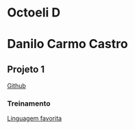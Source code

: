 # Octoeli D

# Danilo Carmo Castro

## Projeto 1
[Github](https://github.com/Dan04-lang/https-github.com-elidianaandrade-dio-lab-open-source.git)

### Treinamento
[Linguagem favorita](https://www.python.org)